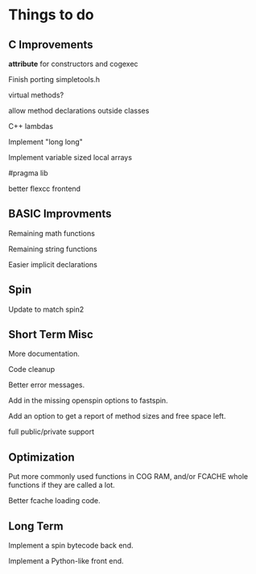 Things to do
============

C Improvements
--------------
__attribute__ for constructors and cogexec

Finish porting simpletools.h

virtual methods?

allow method declarations outside classes

C++ lambdas

Implement "long long"

Implement variable sized local arrays

#pragma lib

better flexcc frontend


BASIC Improvments
-----------------
Remaining math functions

Remaining string functions

Easier implicit declarations

Spin
----
Update to match spin2

Short Term Misc
---------------
More documentation.

Code cleanup

Better error messages.

Add in the missing openspin options to fastspin.

Add an option to get a report of method sizes and free space left.

full public/private support

Optimization
------------

Put more commonly used functions in COG RAM, and/or FCACHE whole functions
if they are called a lot.

Better fcache loading code.


Long Term
---------

Implement a spin bytecode back end.

Implement a Python-like front end.
